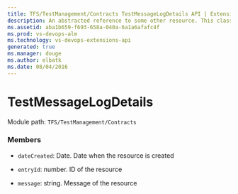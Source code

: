 ```yaml
---
title: TFS/TestManagement/Contracts TestMessageLogDetails API | Extensions for Visual Studio Team Services
description: An abstracted reference to some other resource. This class is used to provide the build data contracts with a uniform way to reference other resources in a way that provides easy traversal through links.
ms.assetid: aba1b659-f693-658a-040a-6a1a6afafc4f
ms.prod: vs-devops-alm
ms.technology: vs-devops-extensions-api
generated: true
ms.manager: douge
ms.author: elbatk
ms.date: 08/04/2016
---
```


# TestMessageLogDetails

Module path: `TFS/TestManagement/Contracts`


### Members

* `dateCreated`: Date. Date when the resource is created

* `entryId`: number. ID of the resource

* `message`: string. Message of the resource

